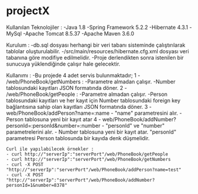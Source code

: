 # projectX

Kullanılan Teknolojiler :
 -Java 1.8
 -Spring Framework 5.2.2
 -Hibernate 4.3.1
 -MySql
 -Apache Tomcat 8.5.37
 -Apache Maven 3.6.0

Kurulum :
 -db.sql dosyası herhangi bir veri tabanı sisteminde çalıştırılarak tablolar oluşturulabilir.
 -/src/main/resources/hibernate.cfg.xml dosyası veri tabanına göre modifiye edilmelidir.
 -Proje derlendikten sonra istenilen bir sunucuya yüklendiğinde çalışır hale gelecektir.
 
 Kullanımı :
  -Bu projede 4 adet servis bulunmaktadır;
   1 - /web/PhoneBook/getNumbers :
    -Parametre almadan çalışır.
    -Number tablosundaki kayıtları JSON formatında döner.
   2 - /web/PhoneBook/getPeople :
    -Parametre almadan çalışır.
    -Person tablosundaki kayıtları ve her kayıt için Number tablosundaki foreign key bağlantısına sahip olan kayıtları JSON formatında döner.
   3 - web/PhoneBook/addPerson?name=:name
    - "name" parametresini alır.
    - Person tablosuna yeni bir kayıt atar
   4 - web/PhoneBook/addNumber?personId=:personId&number=:number
    - "personId" ve "number" parametrelerini alır.
    - Number tablosuna yeni bir kayıt atar. "personId" parametresi Person tablosunda bir kayıda denk düşmelidir.
    
    Curl ile yapılabilecek örnekler : 
    - curl http://"serverIp":"serverPort"/web/PhoneBook/getPeople
    - curl http://"serverIp":"serverPort"/web/PhoneBook/getNumbers 
    - curl -X POST "http://"serverIp":"serverPort"/web/PhoneBook/addPerson?name=test"
    - curl -X POST "http://"serverIp":"serverPort"/web/PhoneBook/addNumber?personId=1&number=8378"
